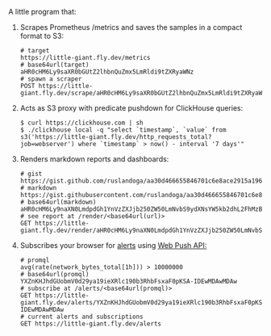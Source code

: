 A little program that:

1. Scrapes Prometheus /metrics and saves the samples in a compact format to S3:
   
   ```shell
   # target
   https://little-giant.fly.dev/metrics
   # base64url(target)
   aHR0cHM6Ly9saXR0bGUtZ2lhbnQuZmx5LmRldi9tZXRyaWNz
   # spawn a scraper
   POST https://little-giant.fly.dev/scrape/aHR0cHM6Ly9saXR0bGUtZ2lhbnQuZmx5LmRldi9tZXRyaWNz
   ```
   
1. Acts as S3 proxy with predicate pushdown for ClickHouse queries:

   ```console
   $ curl https://clickhouse.com | sh
   $ ./clickhouse local -q "select `timestamp`, `value` from s3('https://little-giant.fly.dev/http_requests_total?job=webserver') where `timestamp` > now() - interval '7 days'"
   ```
   
1. Renders markdown reports and dashboards:

   ```shell
   # gist
   https://gist.github.com/ruslandoga/aa30d466655846701c6e8ace2915a196
   # markdown
   https://gist.githubusercontent.com/ruslandoga/aa30d466655846701c6e8ace2915a196/raw/f2e50e8d29d6946d7e56a0b58b796c1157911b39/report.md
   # base64url(markdown)
   aHR0cHM6Ly9naXN0LmdpdGh1YnVzZXJjb250ZW50LmNvbS9ydXNsYW5kb2dhL2FhMzBkNDY2NjU1ODQ2NzAxYzZlOGFjZTI5MTVhMTk2L3Jhdy9mMmU1MGU4ZDI5ZDY5NDZkN2U1NmEwYjU4Yjc5NmMxMTU3OTExYjM5L3JlcG9ydC5tZA
   # see report at /render/<base64url(url)>
   GET https://little-giant.fly.dev/render/aHR0cHM6Ly9naXN0LmdpdGh1YnVzZXJjb250ZW50LmNvbS9ydXNsYW5kb2dhL2FhMzBkNDY2NjU1ODQ2NzAxYzZlOGFjZTI5MTVhMTk2L3Jhdy9mMmU1MGU4ZDI5ZDY5NDZkN2U1NmEwYjU4Yjc5NmMxMTU3OTExYjM5L3JlcG9ydC5tZA
   ```

1. Subscribes your browser for [alerts](https://prometheus.io/docs/alerting/latest/overview/) using [Web Push API:](https://web.dev/explore/notifications)

   ```shell
   # promql
   avg(rate(network_bytes_total[1h])) > 10000000
   # base64url(promql)
   YXZnKHJhdGUobmV0d29ya19ieXRlc190b3RhbFsxaF0pKSA-IDEwMDAwMDAw
   # subscribe at /alerts/<base64url(promql)>
   GET https://little-giant.fly.dev/alerts/YXZnKHJhdGUobmV0d29ya19ieXRlc190b3RhbFsxaF0pKSA-IDEwMDAwMDAw
   # current alerts and subscriptions
   GET https://little-giant.fly.dev/alerts
   ```
